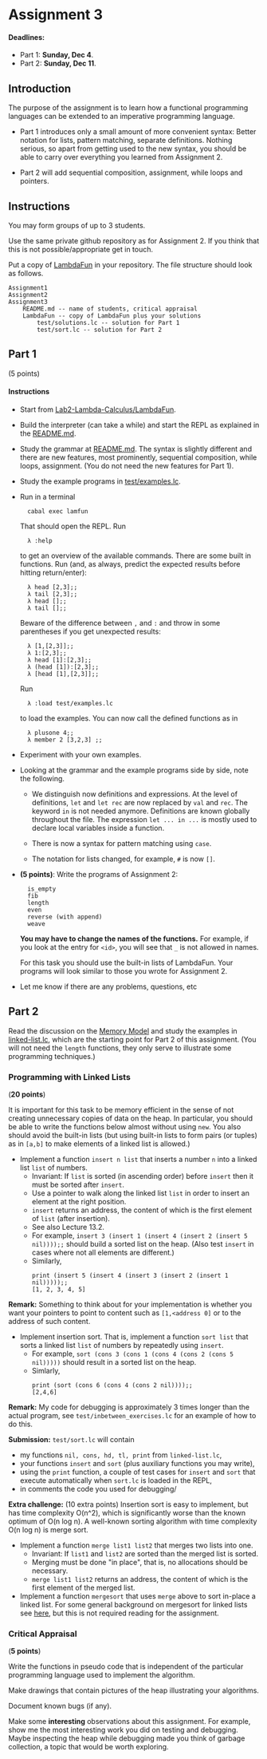 # Assignment 3

#### Deadlines: 

- Part 1: **Sunday, Dec 4**. 
- Part 2: **Sunday, Dec 11**.

## Introduction

The purpose of the assignment is to learn how a functional programming languages can be extended to an imperative programming language. 

- Part 1 introduces only a small amount of more convenient syntax: Better notation for lists, pattern matching, separate definitions. Nothing serious, so apart from getting used to the new syntax, you should be able to carry over everything you learned from Assignment 2.

- Part 2 will add sequential composition, assignment, while loops and pointers. 

## Instructions

You may form groups of up to 3 students. 

Use the same private github repository as for Assignment 2. If you think that this is not possible/appropriate get in touch. 

Put a copy of [LambdaFun](https://github.com/alexhkurz/programming-languages-2022/tree/main/Lab2-Lambda-Calculus/LambdaFun) in your repository. The file structure should look as follows.

    Assignment1
    Assignment2
    Assignment3
        README.md -- name of students, critical appraisal
        LambdaFun -- copy of LambdaFun plus your solutions
            test/solutions.lc -- solution for Part 1
            test/sort.lc -- solution for Part 2

## Part 1

(5 points)


#### Instructions

- Start from [Lab2-Lambda-Calculus/LambdaFun](https://github.com/alexhkurz/programming-languages-2022/tree/master/Lab2-Lambda-Calculus/LambdaFun).

- Build the interpreter (can take a while) and start the REPL as explained in the [README.md](https://github.com/alexhkurz/programming-languages-2022/blob/master/Lab2-Lambda-Calculus/LambdaFun/README.md).

- Study the grammar at [README.md](https://github.com/alexhkurz/programming-languages-2022/blob/master/Lab2-Lambda-Calculus/LambdaFun/README.md). The syntax is slightly different and there are new features, most prominently, sequential composition, while loops, assignment. (You do not need the new features for Part 1).

- Study the example programs in [test/examples.lc](https://github.com/alexhkurz/programming-languages-2022/blob/master/Lab2-Lambda-Calculus/LambdaFun/test/examples.lc).

- Run in a terminal

        cabal exec lamfun

    That should open the REPL. Run

        λ :help

    to get an overview of the available commands. There are some built in functions. Run (and, as always, predict the expected results before hitting return/enter):

        λ head [2,3];;
        λ tail [2,3];;
        λ head [];;
        λ tail [];;

    Beware of the difference between `,` and `:` and throw in some parentheses if you get unexpected results: 

        λ [1,[2,3]];;
        λ 1:[2,3];;
        λ head [1]:[2,3];;
        λ (head [1]):[2,3];;
        λ [head [1],[2,3]];;

    Run 

        λ :load test/examples.lc 

    to load the examples. You can now call the defined functions as in

        λ plusone 4;;
        λ member 2 [3,2,3] ;;


- Experiment with your own examples. 

- Looking at the grammar and the example programs side by side, note the following.

    - We distinguish now definitions and expressions. At the level of definitions, `let` and `let rec` are now replaced by `val` and `rec`. The keyword `in` is not needed anymore. Definitions are known globally throughout the file. The expression `let ... in ...` is mostly used to declare local variables inside a function.

    - There is now a syntax for pattern matching using `case`.

    - The notation for lists changed, for example, `#` is now `[]`.

- **(5 points)**: Write the programs of Assignment 2:

        is_empty
        fib
        length
        even
        reverse (with append)
        weave

    **You may have to change the names of the functions.** For example, if you look at the entry for `<id>`, you will see that `_` is not allowed in names.

    For this task you should use the built-in lists of LambdaFun. Your programs will look similar to those you wrote for Assignment 2.

- Let me know if there are any problems, questions, etc

## Part 2 

Read the discussion on the [Memory Model](Lab2-Lambda-Calculus/LambdaFun/memory-model.md) and study the examples in [linked-list.lc](https://github.com/alexhkurz/programming-languages-2022/blob/master/Lab2-Lambda-Calculus/LambdaFun/test/linked-list.lc), which are the starting point for Part 2 of this assignment. (You will not need the `length` functions, they only serve to illustrate some programming techniques.)

### Programming with Linked Lists

(**20 points**)

It is important for this task to be memory efficient in the sense of not creating unnecessary copies of data on the heap. In particular, you should be able to write the functions below almost without using `new`. You also should avoid the built-in lists (but using built-in lists to form pairs (or tuples) as in `[a,b]` to make elements of a linked list is allowed.)

- Implement a function `insert n list` that inserts a number `n` into a linked list `list` of numbers.
    - Invariant: If `list` is sorted (in ascending order) before `insert` then it must be sorted after `insert`.
    - Use a pointer to walk along the linked list `list` in order to insert an element at the right position. 
    - `insert` returns an address, the content of which is the first element of  `list` (after insertion).
    - See also Lecture 13.2.
    - For example, `insert 3 (insert 1 (insert 4 (insert 2 (insert 5 nil))));;` should build a sorted list on the heap. (Also test `insert` in cases where not all elements are different.)
    - Similarly,
        ```
        print (insert 5 (insert 4 (insert 3 (insert 2 (insert 1 nil)))));;
        [1, 2, 3, 4, 5]
        ```

**Remark:** Something to think about for your implementation is whether you want your pointers to point to content such as `[1,<address 0]` or to the address of such content.

- Implement insertion sort. That is, implement a function `sort list` that sorts a linked list `list` of numbers by repeatedly using `insert`. 
    - For example, `sort (cons 3 (cons 1 (cons 4 (cons 2 (cons 5 nil)))))` should result in a sorted list on the heap. 
    - Simlarly, 
        ```
        print (sort (cons 6 (cons 4 (cons 2 nil))));;
        [2,4,6]
        ```

**Remark:** My code for debugging is approximately 3 times longer than the actual program, see `test/inbetween_exercises.lc` for an example of how to do this. 

**Submission:** `test/sort.lc` will contain 
- my functions `nil, cons, hd, tl, print` from `linked-list.lc`,
- your functions `insert` and `sort` (plus auxiliary functions you may write),
- using the `print` function, a couple of test cases for `insert` and `sort` that execute automatically when `sort.lc` is loaded in the REPL,
- in comments the code you used for debugging/



**Extra challenge:** (10 extra points) Insertion sort is easy to implement, but has time complexity O(n^2), which is significantly worse than the known optimum of O(n log n). A well-known sorting algorithm with time complexity O(n log n) is merge sort. 

- Implement a function `merge list1 list2` that merges two lists into one. 
    - Invariant: If `list1` and `list2` are sorted than the merged list is sorted.
    - Merging must be done "in place", that is, no allocations should be necessary.
    - `merge list1 list2` returns an address, the content of which is the first element of the merged list.
- Implement a function `mergesort` that uses `merge` above to sort in-place a linked list. For some general background on mergesort for linked lists see [here](https://www.chiark.greenend.org.uk/~sgtatham/algorithms/listsort.html), but this is not required reading for the assignment.


### Critical Appraisal

(**5 points**)

Write the functions in pseudo code that is independent of the particular programming language used to implement the algorithm.

Make drawings that contain pictures of the heap illustrating your algorithms.

Document known bugs (if any).

Make some **interesting** observations about this assignment. For example, show me the most interesting work you did on testing and debugging. Maybe inspecting the heap while debugging made you think of garbage collection, a topic that would be worth exploring.

